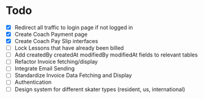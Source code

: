 # Todo

- [x] Redirect all traffic to login page if not logged in
- [x] Create Coach Payment page
- [x] Create Coach Pay Slip interfaces 
- [ ] Lock Lessons that have already been billed
- [ ] Add createdBy createdAt modifiedBy modifiedAt fields to relevant tables
- [ ] Refactor Invoice fetching/display
- [ ] Integrate Email Sending
- [ ] Standardize Invoice Data Fetching and Display
- [ ] Authentication
- [ ] Design system for different skater types (resident, us, international)
